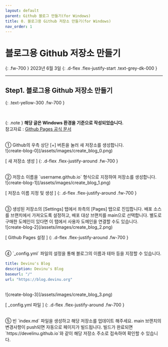 ```yaml
---
layout: default
parent: Github 블로그 만들기(for Windows)
title: 0. 블로그용 Github 저장소 만들기(for Windows)
nav_order: 1
---
```


# 블로그용 Github 저장소 만들기
{: .fw-700 }
2023년 6월 3일
{: .d-flex .flex-justify-start .text-grey-dk-000 }

---

## Step1. 블로그용 Github 저장소 만들기
{: .text-yellow-300 .fw-700 }

<br>

{: .note }
**해당 글은 Windows 환경을 기준으로 작성되었습니다.**   
참고자료 : [Github Pages 공식 문서](https://docs.github.com/ko/pages/quickstart)

<br>
① Github의 우측 상단 [+] 버튼을 눌러 새 저장소를 생성합니다.

<br>
![create-blog-0](/assets/images/create_blog_0.png)

[ 새 저장소 생성 ]
{: .d-flex .flex-justify-around .fw-700 }

<br>
② 저장소 이름을 `username.github.io` 형식으로 지정하여 저장소를 생성합니다.

<br>
![create-blog-1](/assets/images/create_blog_1.png)

[ 저장소 이름 지정 및 생성 ]
{: .d-flex .flex-justify-around .fw-700 }

<br>
③ 생성된 저장소의 [Settings] 탭에서 좌측의 [Pages] 탭으로 진입합니다.   
배포 소스를 브랜치에서 가져오도록 설정하고, 배포 대상 브랜치를 main으로 선택합니다.   
별도로 구매한 도메인이 있다면 이 탭에서 사용자 도메인을 연결할 수도 있습니다.

<br>
![create-blog-2](/assets/images/create_blog_2.png)

[ Github Pages 설정 ]
{: .d-flex .flex-justify-around .fw-700 }

<br>
④ `_config.yml` 파일의 설정을 통해 블로그의 이름과 테마 등을 지정할 수 있습니다.   

```yaml
title: Devinu's Blog
description: Devinu's Blog
baseurl: "/"
url: "https://blog.devinu.org"
```

<br>
![create-blog-3](/assets/images/create_blog_3.png)

[ _config.yml 파일 ]
{: .d-flex .flex-justify-around .fw-700 }

<br>
⑤ 빈 `index.md` 파일을 생성하고 해당 저장소를 업데이트 해주세요.   
main 브랜치의 변경사항이 push되면 자동으로 페이지가 빌드됩니다.   
빌드가 완료되면 `https://develinu.github.io`와 같이 해당 저장소 주소로 접속하여 확인할 수 있습니다.   